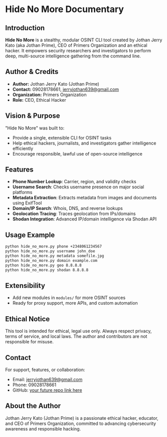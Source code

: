 # Hide No More Documentary

## Introduction

**Hide No More** is a stealthy, modular OSINT CLI tool created by Jothan Jerry Kato (aka Jothan Prime), CEO of Primers Organization and an ethical hacker. It empowers security researchers and investigators to perform deep, multi-source intelligence gathering from the command line.

## Author & Credits

- **Author:** Jothan Jerry Kato (Jothan Prime)
- **Contact:** 09028178661, jerryjothan639@gmail.com
- **Organization:** Primers Organization
- **Role:** CEO, Ethical Hacker

## Vision & Purpose

"Hide No More" was built to:
- Provide a single, extensible CLI for OSINT tasks
- Help ethical hackers, journalists, and investigators gather intelligence efficiently
- Encourage responsible, lawful use of open-source intelligence

## Features

- **Phone Number Lookup**: Carrier, region, and validity checks
- **Username Search**: Checks username presence on major social platforms
- **Metadata Extraction**: Extracts metadata from images and documents using ExifTool
- **Domain/IP Search**: Whois, DNS, and reverse lookups
- **Geolocation Tracing**: Traces geolocation from IPs/domains
- **Shodan Integration**: Advanced IP/domain intelligence via Shodan API

## Usage Example

```bash
python hide_no_more.py phone +2348061234567
python hide_no_more.py username john_doe
python hide_no_more.py metadata somefile.jpg
python hide_no_more.py domain example.com
python hide_no_more.py geo 8.8.8.8
python hide_no_more.py shodan 8.8.8.8
```

## Extensibility

- Add new modules in `modules/` for more OSINT sources
- Ready for proxy support, more APIs, and custom automation

## Ethical Notice

This tool is intended for ethical, legal use only. Always respect privacy, terms of service, and local laws. The author and contributors are not responsible for misuse.

## Contact

For support, features, or collaboration:
- Email: jerryjothan639@gmail.com
- Phone: 09028178661
- GitHub: [your future repo link here](https://github.com/yourusername/HideNoMore)

## About the Author

Jothan Jerry Kato (Jothan Prime) is a passionate ethical hacker, educator, and CEO of Primers Organization, committed to advancing cybersecurity awareness and responsible hacking.
